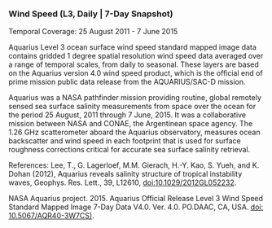### Wind Speed (L3, Daily | 7-Day Snapshot)
Temporal Coverage: 25 August 2011 - 7 June 2015

Aquarius Level 3 ocean surface wind speed standard mapped image data contains gridded 1 degree spatial resolution wind speed data averaged over a range of temporal scales, from daily to seasonal. These layers are based on the Aquarius version 4.0 wind speed product, which is the official end of prime mission public data release from the AQUARIUS/SAC-D mission.

Aquarius was a NASA pathfinder mission providing routine, global remotely sensed sea surface salinity measurements from space over the ocean for the period 25 August, 2011 through 7 June, 2015. It was a collaborative mission between NASA and CONAE, the Argentinean space agency. The 1.26 GHz scatterometer aboard the Aquarius observatory, measures ocean backscatter and wind speed in each footprint that is used for surface roughness corrections critical for accurate sea surface salinity retrieval.

References:
Lee, T., G. Lagerloef, M.M. Gierach, H.-Y. Kao, S. Yueh, and K. Dohan (2012), Aquarius reveals salinity structure of tropical instability waves, Geophys. Res. Lett., 39, L12610, [doi:10.1029/2012GL052232](http://dx.doi.org/10.1029/2012GL052232).

NASA Aquarius project. 2015. Aquarius Official Release Level 3 Wind Speed Standard Mapped Image 7-Day Data V4.0. Ver. 4.0. PO.DAAC,	CA,	USA. [doi: 10.5067/AQR40-3W7CS)](http://dx.doi.org/10.5067/AQR40-3W7CS).
